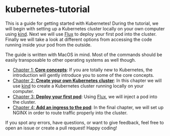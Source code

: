# kubernetes-tutorial

This is a guide for getting started with Kubernetes! During the tutorial, we will begin with setting up a Kubernetes cluster locally on your own computer using [kind](https://kind.sigs.k8s.io/docs/user/quick-start/). Next we will use [Flux](https://toolkit.fluxcd.io/get-started/) to deploy your first pod into the cluster. Finally we will take a look at different options from accessing the code running inside your pod from the outside.

The guide is written with MacOS in mind. Most of the commands should be easily transposable to other operating systems as well though.

- [Chapter 1: **Core concepts**](./introduction.md): If you are totally new to Kubernetes, the introduction will gently introduce you to some of the core concepts.
- [Chapter 2: **Create your own Kubernetes cluster**](./cluster.md): In this chapter we will use [kind](https://kind.sigs.k8s.io/docs/user/quick-start/) to create a Kubernetes cluster running locally on your computer.
- [Chapter 3: **Deploy your first pod**](./pod.md): Using [Flux](https://toolkit.fluxcd.io/get-started/), we will inject a pod into the cluster.
- [Chapter 4: **Add an ingress to the pod**](./ingress.md): In the final chapter, we will set up NGINX in order to route traffic properly into the cluster.

If you spot any errors, have questions, or want to give feedback, feel free to open an issue or create a pull request! Happy coding!
